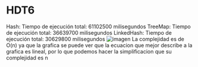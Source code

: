 # HDT6
Hash: Tiempo de ejecución total: 61102500 milisegundos
TreeMap: Tiempo de ejecución total: 36639700 milisegundos
LinkedHash: Tiempo de ejecución total: 30629800 milisegundos
![imagen](https://github.com/Qu3zada22/HDT6/assets/77712004/18cbc7e7-38aa-4abc-8643-db5f6dfef60b)
La complejidad es de O(n) ya que la grafica se puede ver que la ecuacion que mejor describe a la grafica es lineal, por lo que podemos hacer la simplificacion que su complejidad es n

